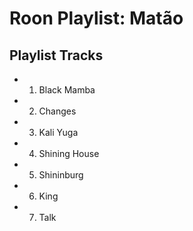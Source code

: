 # Roon Playlist: Matão

## Playlist Tracks


- 1. Black Mamba
- 2. Changes
- 3. Kali Yuga
- 4. Shining House
- 5. Shininburg
- 6. King
- 7. Talk


